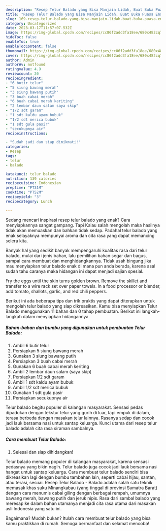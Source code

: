 ```yaml
---
description: "Resep Telur Balado yang Bisa Manjain Lidah, Buat Buka Puasa Enak"
title: "Resep Telur Balado yang Bisa Manjain Lidah, Buat Buka Puasa Enak"
slug: 169-resep-telur-balado-yang-bisa-manjain-lidah-buat-buka-puasa-enak
category: Uncategorized
date: 2023-03-17T11:57:07.532Z
image: https://img-global.cpcdn.com/recipes/cc86f2add3fa18ee/680x482cq70/telur-balado-foto-resep-utama.jpg
hideToc: false
enableToc: true
enableTocContent: false
thumbnail: https://img-global.cpcdn.com/recipes/cc86f2add3fa18ee/680x482cq70/telur-balado-foto-resep-utama.jpg
cover: https://img-global.cpcdn.com/recipes/cc86f2add3fa18ee/680x482cq70/telur-balado-foto-resep-utama.jpg
author: Admin
authorAv: notfound
ratingvalue: 4.9
reviewcount: 20
recipeingredient:
- "6 butir telur"
- "5 siung bawang merah"
- "3 siung bawang putih"
- "3 buah cabai merah"
- "6 buah cabai merah keriting"
- "2 lembar daun salam saya skip"
- "1/2 sdt garam"
- "1 sdt kaldu ayam bubuk"
- "1/2 sdt merica bubuk"
- "1 sdt gula pasir"
- "secukupnya air"
recipeinstructions:

- "Sudah jadi dan siap dinikmati!"
categories:
- Resep
tags:
- telur
- balado

katakunci: telur balado 
nutrition: 139 calories
recipecuisine: Indonesian
preptime: "PT31M"
cooktime: "PT52M"
recipeyield: "3"
recipecategory: Lunch

---
```



Sedang mencari inspirasi resep telur balado yang enak? Cara menyiapkannya sangat gampang. Tapi Kalau salah mengolah maka hasilnya tidak akan memuaskan dan bahkan tidak sedap. Padahal telur balado yang enak selayaknya mempunyai aroma dan cita rasa yang dapat memancing selera kita.


Banyak hal yang sedikit banyak mempengaruhi kualitas rasa dari telur balado, mulai dari jenis bahan, lalu pemilihan bahan segar dan bagus, sampai cara membuat dan menghidangkannya. Tidak usah bingung jika mau menyiapkan telur balado enak di mana pun anda berada, karena asal sudah tahu caranya maka hidangan ini dapat menjadi sajian spesial.

Fry the eggs until the skin turns golden brown. Remove the skillet and transfer to a wire rack set over paper towels. In a food processor or blender, add tomato, shallots, garlic, and red chili peppers.


Berikut ini ada beberapa tips dan trik praktis yang dapat diterapkan untuk mengolah telur balado yang siap dikreasikan. Kamu bisa menyiapkan Telur Balado menggunakan 11 bahan dan 0 tahap pembuatan. Berikut ini langkah-langkah dalam menyiapkan hidangannya.

<!--inarticleads1-->

##### Bahan-bahan dan bumbu yang digunakan untuk pembuatan Telur Balado:

1. Ambil 6 butir telur
1. Persiapkan 5 siung bawang merah
1. Gunakan 3 siung bawang putih
1. Persiapkan 3 buah cabai merah
1. Gunakan 6 buah cabai merah keriting
1. Ambil 2 lembar daun salam (saya skip)
1. Persiapkan 1/2 sdt garam
1. Ambil 1 sdt kaldu ayam bubuk
1. Ambil 1/2 sdt merica bubuk
1. Gunakan 1 sdt gula pasir
1. Persiapkan secukupnya air


Telur balado begitu populer di kalangan masyarakat. Sensasi pedas dipadukan dengan tekstur telur yang gurih di luar, tapi empuk di dalam, terasa berbeda dengan masakan telur lainnya. Rasanya sedap dan cocok jadi lauk bersama nasi untuk santap keluarga. Kunci utama dari resep telur balado adalah cita rasa siraman sambalnya. 

<!--inarticleads2-->

##### Cara membuat Telur Balado:


1. Selesai dan siap dihidangkan!

Telur balado memang populer di kalangan masyarakat, karena sensasi pedasnya yang bikin nagih. Telur balado juga cocok jadi lauk bersama nasi hangat untuk santap keluarga. Cara membuat telur balado sendiri bisa dikreasikan lagi dengan bumbu tambahan lain, seperti cabai hijau, santan, atau terasi, sesuai. Resep Telur Balado - Balado adalah salah satu teknik memasak khas suku Minangkabau (yang tinggal di provinsi Sumatra Barat) dengan cara menumis cabai giling dengan berbagai rempah, umumnya bawang merah, bawang putih dan jeruk nipis. Rasa dari sambal balado yang meresap ke dalam bahan utamanya menjadi cita rasa utama dari masakan asli Indonesia yang satu ini. 

Bagaimana? Mudah bukan? Itulah cara membuat telur balado yang bisa kamu praktikkan di rumah. Semoga bermanfaat dan selamat mencoba!
